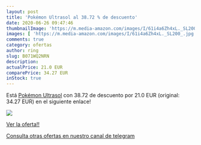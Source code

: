 ```yaml
---
layout: post
title: 'Pokémon Ultrasol al 38.72 % de descuento'
date: 2020-06-26 09:47:46
thumbnailImage: 'https://m.media-amazon.com/images/I/61i4a6Zh4xL._SL200_.jpg'
images: [ 'https://m.media-amazon.com/images/I/61i4a6Zh4xL._SL200_.jpg' ]
comments: true
category: ofertas
author: ring
slug: B071WQ2NRN
description:
actualPrice: 21.0 EUR
comparePrice: 34.27 EUR
inStock: true
---
```


Está [Pokémon Ultrasol](https://www.amazon.com/dp/B071WQ2NRN/?tag=redken08-20) con 38.72 de descuento por 21.0 EUR (original: 34.27 EUR) en el siguiente enlace!

[![](https://m.media-amazon.com/images/I/61i4a6Zh4xL._SL200_.jpg)](https://www.amazon.com/dp/B071WQ2NRN/?tag=redken08-20)

[Ver la oferta!!](https://www.amazon.com/dp/B071WQ2NRN/?tag=redken08-20)

[Consulta otras ofertas en nuestro canal de telegram](https://t.me/s/ofertas25)

